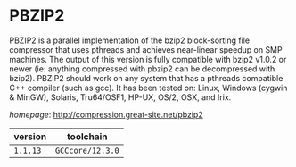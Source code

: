 # PBZIP2

PBZIP2 is a parallel implementation of the bzip2 block-sorting  file compressor that uses pthreads and achieves near-linear speedup on SMP  machines. The output of this version is fully compatible with bzip2 v1.0.2 or  newer (ie: anything compressed with pbzip2 can be decompressed with bzip2).  PBZIP2 should work on any system that has a pthreads compatible C++ compiler   (such as gcc). It has been tested on: Linux, Windows (cygwin & MinGW), Solaris,  Tru64/OSF1, HP-UX, OS/2, OSX, and Irix.

*homepage*: <http://compression.great-site.net/pbzip2>

version | toolchain
--------|----------
``1.1.13`` | ``GCCcore/12.3.0``
